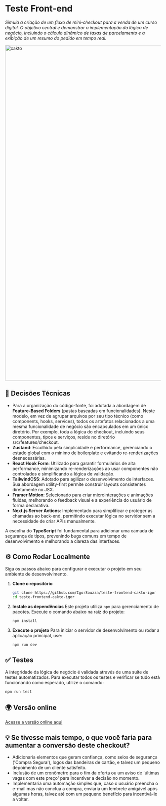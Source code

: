 # Teste Front-end

_Simula a criação de um fluxo de mini-checkout para a venda de um curso digital. O objetivo central é demonstrar a implementação da lógica de negócio, incluindo o cálculo dinâmico de taxas de parcelamento e a exibição de um resumo do pedido em tempo real._

<img width="1920" height="1085" alt="cakto" src="https://github.com/user-attachments/assets/3b9753c7-0ae3-4359-97bd-81ffc313b637" />



## 🚀 Decisões Técnicas

- Para a organização do código-fonte, foi adotada a abordagem de **Feature-Based Folders** (pastas baseadas em funcionalidades). Neste modelo, em vez de agrupar arquivos por seu tipo técnico (como components, hooks, services), todos os artefatos relacionados a uma mesma funcionalidade de negócio são encapsulados em um único diretório. Por exemplo, toda a lógica do checkout, incluindo seus componentes, tipos e serviços, reside no diretório src/features/checkout.
- **Zustand**: Escolhido pela simplicidade e performance, gerenciando o estado global com o mínimo de boilerplate e evitando re-renderizações desnecessárias.
- **React Hook Form**: Utilizado para garantir formulários de alta performance, minimizando re-renderizações ao usar componentes não controlados e simplificando a lógica de validação.
- **TailwindCSS**: Adotado para agilizar o desenvolvimento de interfaces. Sua abordagem utility-first permite construir layouts consistentes diretamente no JSX.
- **Framer Motion**: Selecionado para criar microinterações e animações fluidas, melhorando o feedback visual e a experiência do usuário de forma declarativa.
- **Next.js Server Actions**: Implementado para simplificar e proteger as chamadas ao back-end, permitindo executar lógica no servidor sem a necessidade de criar APIs manualmente.

A escolha do **TypeScript** foi fundamental para adicionar uma camada de segurança de tipos, prevenindo bugs comuns em tempo de desenvolvimento e melhorando a clareza das interfaces.

## ⚙️ Como Rodar Localmente

Siga os passos abaixo para configurar e executar o projeto em seu ambiente de desenvolvimento.

1.  **Clone o repositório**

    ```bash
    git clone https://github.com/IgorSouzza/teste-frontend-cakto-igor
    cd teste-frontend-cakto-igor
    ```

2.  **Instale as dependências**
    Este projeto utiliza `npm` para gerenciamento de pacotes. Execute o comando abaixo na raiz do projeto:

    ```bash
    npm install
    ```

3.  **Execute o projeto**
    Para iniciar o servidor de desenvolvimento ou rodar a aplicação principal, use:
    ```bash
    npm run dev
    ```

## ✅ Testes

A integridade da lógica de negócio é validada através de uma suíte de testes automatizados. Para executar todos os testes e verificar se tudo está funcionando como esperado, utilize o comando:

```bash
npm run test
```

## 🌍 Versão online
[Acesse a versão online aqui](https://teste-frontend-cakto-igor.vercel.app/checkout/1)


## 💡 Se tivesse mais tempo, o que você faria para aumentar a conversão deste checkout?

- Adicionaria elementos que geram confiança, como selos de segurança ('Compra Segura'), logos das bandeiras de cartão, e talvez um pequeno depoimento de um cliente satisfeito.
- Inclusão de um cronômetro para o fim da oferta ou um aviso de 'últimas vagas com este preço' para incentivar a decisão no momento.
- Implementaria uma automação simples que, caso o usuário preencha o e-mail mas não conclua a compra, enviaria um lembrete amigável após algumas horas, talvez até com um pequeno benefício para incentivá-lo a voltar.
